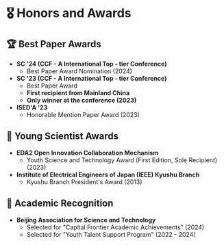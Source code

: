 # 🎖 Honors and Awards
## 🏆 Best Paper Awards
- **SC '24 (CCF - A International Top - tier Conference)**
  - Best Paper Award Nomination (2024)
- **SC '23 (CCF - A International Top - tier Conference)**
  - Best Paper Award
  - **First recipient from Mainland China**
  - **Only winner at the conference (2023)**
- **ISED'A '23**
  - Honorable Mention Paper Award (2023)

## 🏅 Young Scientist Awards
- **EDA2 Open Innovation Collaboration Mechanism**
  - Youth Science and Technology Award (First Edition, Sole Recipient) (2023)
- **Institute of Electrical Engineers of Japan (IEEE) Kyushu Branch**
  - Kyushu Branch President's Award (2013)

## 🏅 Academic Recognition
- **Beijing Association for Science and Technology**
  - Selected for "Capital Frontier Academic Achievements" (2024)
  - Selected for "Youth Talent Support Program" (2022 - 2024)
